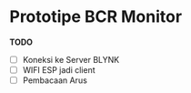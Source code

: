 # Prototipe BCR Monitor

**TODO**
- [ ] Koneksi ke Server BLYNK
- [ ] WIFI ESP jadi client
- [ ] Pembacaan Arus